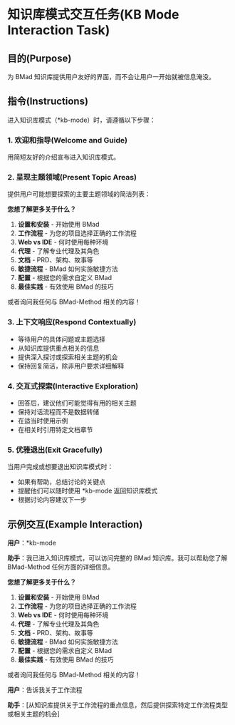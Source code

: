 # 知识库模式交互任务(KB Mode Interaction Task)

## 目的(Purpose)

为 BMad 知识库提供用户友好的界面，而不会让用户一开始就被信息淹没。

## 指令(Instructions)

进入知识库模式（\*kb-mode）时，请遵循以下步骤：

### 1. 欢迎和指导(Welcome and Guide)

用简短友好的介绍宣布进入知识库模式。

### 2. 呈现主题领域(Present Topic Areas)

提供用户可能想要探索的主要主题领域的简洁列表：

**您想了解更多关于什么？**

1. **设置和安装** - 开始使用 BMad
2. **工作流程** - 为您的项目选择正确的工作流程
3. **Web vs IDE** - 何时使用每种环境
4. **代理** - 了解专业代理及其角色
5. **文档** - PRD、架构、故事等
6. **敏捷流程** - BMad 如何实施敏捷方法
7. **配置** - 根据您的需求自定义 BMad
8. **最佳实践** - 有效使用 BMad 的技巧

或者询问我任何与 BMad-Method 相关的内容！

### 3. 上下文响应(Respond Contextually)

- 等待用户的具体问题或主题选择
- 从知识库提供重点相关的信息
- 提供深入探讨或探索相关主题的机会
- 保持回复简洁，除非用户要求详细解释

### 4. 交互式探索(Interactive Exploration)

- 回答后，建议他们可能觉得有用的相关主题
- 保持对话流程而不是数据转储
- 在适当时使用示例
- 在相关时引用特定文档章节

### 5. 优雅退出(Exit Gracefully)

当用户完成或想要退出知识库模式时：

- 如果有帮助，总结讨论的关键点
- 提醒他们可以随时使用 \*kb-mode 返回知识库模式
- 根据讨论内容建议下一步

## 示例交互(Example Interaction)

**用户**：\*kb-mode

**助手**：我已进入知识库模式，可以访问完整的 BMad 知识库。我可以帮助您了解 BMad-Method 任何方面的详细信息。

**您想了解更多关于什么？**

1. **设置和安装** - 开始使用 BMad
2. **工作流程** - 为您的项目选择正确的工作流程
3. **Web vs IDE** - 何时使用每种环境
4. **代理** - 了解专业代理及其角色
5. **文档** - PRD、架构、故事等
6. **敏捷流程** - BMad 如何实施敏捷方法
7. **配置** - 根据您的需求自定义 BMad
8. **最佳实践** - 有效使用 BMad 的技巧

或者询问我任何与 BMad-Method 相关的内容！

**用户**：告诉我关于工作流程

**助手**：[从知识库提供关于工作流程的重点信息，然后提供探索特定工作流程类型或相关主题的机会]
